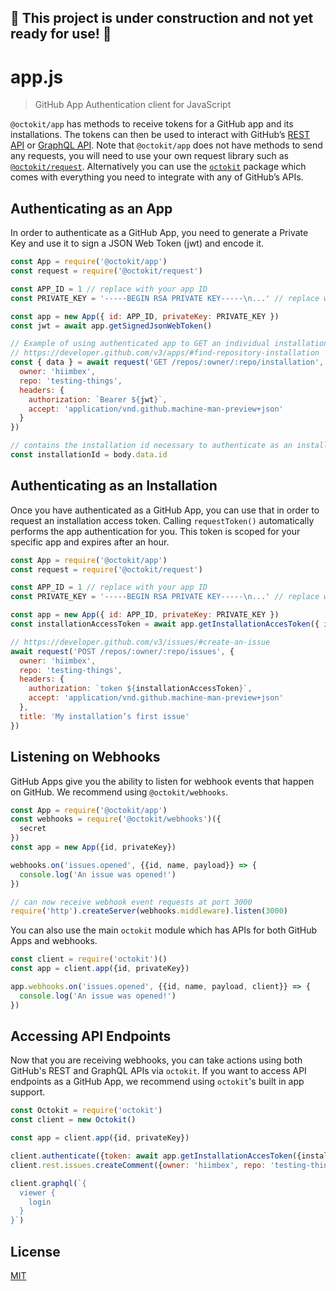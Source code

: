 ## 🚧 This project is under construction and not yet ready for use! 🚧


# app.js

> GitHub App Authentication client for JavaScript

`@octokit/app` has methods to receive tokens for a GitHub app and its installations. The tokens can then be used to interact with GitHub’s [REST API](https://developer.github.com/v3/) or [GraphQL API](https://developer.github.com/v4/). Note that `@octokit/app` does not have methods to send any requests, you will need to use your own request library such as [`@octokit/request`](https://github.com/octokit/request). Alternatively you can use the [`octokit`](https://github.com/octokit/octokit.js) package which comes with everything you need to integrate with any of GitHub’s APIs.

## Authenticating as an App

In order to authenticate as a GitHub App, you need to generate a Private Key
and use it to sign a JSON Web Token (jwt) and encode it.

```js
const App = require('@octokit/app')
const request = require('@octokit/request')

const APP_ID = 1 // replace with your app ID
const PRIVATE_KEY = '-----BEGIN RSA PRIVATE KEY-----\n...' // replace with contents of your private key. Replace line breaks with \n

const app = new App({ id: APP_ID, privateKey: PRIVATE_KEY })
const jwt = await app.getSignedJsonWebToken()

// Example of using authenticated app to GET an individual installation
// https://developer.github.com/v3/apps/#find-repository-installation
const { data } = await request('GET /repos/:owner/:repo/installation', {
  owner: 'hiimbex',
  repo: 'testing-things',
  headers: {
    authorization: `Bearer ${jwt}`,
    accept: 'application/vnd.github.machine-man-preview+json'
  }
})

// contains the installation id necessary to authenticate as an installation
const installationId = body.data.id
```

## Authenticating as an Installation

Once you have authenticated as a GitHub App, you can use that
in order to request an installation access token. Calling `requestToken()`
automatically performs the app authentication for you. This token is scoped for
your specific app and expires after an hour.

```js
const App = require('@octokit/app')
const request = require('@octokit/request')

const APP_ID = 1 // replace with your app ID
const PRIVATE_KEY = '-----BEGIN RSA PRIVATE KEY-----\n...' // replace with contents of your private key. Replace line breaks with \n

const app = new App({ id: APP_ID, privateKey: PRIVATE_KEY })
const installationAccessToken = await app.getInstallationAccesToken({ installationId })

// https://developer.github.com/v3/issues/#create-an-issue
await request('POST /repos/:owner/:repo/issues', {
  owner: 'hiimbex',
  repo: 'testing-things',
  headers: {
    authorization: `token ${installationAccessToken}`,
    accept: 'application/vnd.github.machine-man-preview+json'
  },
  title: 'My installation’s first issue'
})
```

## Listening on Webhooks

GitHub Apps give you the ability to listen for webhook events that happen on
GitHub. We recommend using `@octokit/webhooks`.

```js
const App = require('@octokit/app')
const webhooks = require('@octokit/webhooks')({
  secret
})
const app = new App({id, privateKey})

webhooks.on('issues.opened', {{id, name, payload}} => {
  console.log('An issue was opened!')
})

// can now receive webhook event requests at port 3000
require('http').createServer(webhooks.middleware).listen(3000)
```

You can also use the main `octokit` module which has APIs for both GitHub Apps
and webhooks.

```js
const client = require('octokit')()
const app = client.app({id, privateKey})

app.webhooks.on('issues.opened', {{id, name, payload, client}} => {
  console.log('An issue was opened!')
})
```

## Accessing API Endpoints

Now that you are receiving webhooks, you can take actions using both GitHub's
REST and GraphQL APIs via `octokit`. If you want to access API endpoints as
a GitHub App, we recommend using `octokit`'s built in app support.

```js
const Octokit = require('octokit')
const client = new Octokit()

const app = client.app({id, privateKey})

client.authenticate({token: await app.getInstallationAccesToken({installationId})})
client.rest.issues.createComment({owner: 'hiimbex', repo: 'testing-things', body: 'Hello, World!'})

client.graphql(`{
  viewer {
    login
  }
}`)
```

## License

[MIT](LICENSE)
